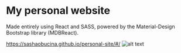 # My personal website

Made entirely using React and SASS, powered by the Material-Design Bootstrap library (MDBReact).

https://sashaobucina.github.io/personal-site/#/
![alt text](public/landing.png)
